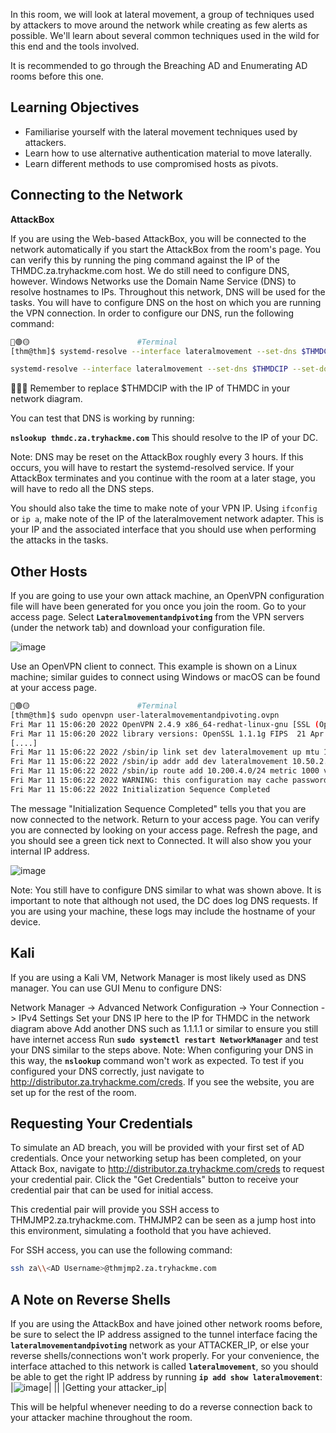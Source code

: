 In this room, we will look at lateral movement, a group of techniques used by attackers to move around the network while creating as few alerts as possible. We'll learn about several common techniques used in the wild for this end and the tools involved.

It is recommended to go through the Breaching AD and Enumerating AD rooms before this one.

## Learning Objectives
* Familiarise yourself with the lateral movement techniques used by attackers.
* Learn how to use alternative authentication material to move laterally.
* Learn different methods to use compromised hosts as pivots.

## Connecting to the Network
**AttackBox**

If you are using the Web-based AttackBox, you will be connected to the network automatically if you start the AttackBox from the room's page. You can verify this by running the ping command against the IP of the THMDC.za.tryhackme.com host. We do still need to configure DNS, however. Windows Networks use the Domain Name Service (DNS) to resolve hostnames to IPs. Throughout this network, DNS will be used for the tasks. You will have to configure DNS on the host on which you are running the VPN connection. In order to configure our DNS, run the following command:
```bash
🔴🟢🟡                        #Terminal
[thm@thm]$ systemd-resolve --interface lateralmovement --set-dns $THMDCIP --set-domain za.tryhackme.com
```

```bash
systemd-resolve --interface lateralmovement --set-dns $THMDCIP --set-domain za.tryhackme.com
```

🚨🚨🚨 Remember to replace $THMDCIP with the IP of THMDC in your network diagram.

You can test that DNS is working by running:

**`nslookup thmdc.za.tryhackme.com`**
This should resolve to the IP of your DC.

Note: DNS may be reset on the AttackBox roughly every 3 hours. If this occurs, you will have to restart the systemd-resolved service. If your AttackBox terminates and you continue with the room at a later stage, you will have to redo all the DNS steps.

You should also take the time to make note of your VPN IP. Using `ifconfig` or `ip a`, make note of the IP of the lateralmovement network adapter. This is your IP and the associated interface that you should use when performing the attacks in the tasks.

## Other Hosts
If you are going to use your own attack machine, an OpenVPN configuration file will have been generated for you once you join the room. Go to your access page. Select **`Lateralmovementandpivoting`** from the VPN servers (under the network tab) and download your configuration file.

![image](https://github.com/user-attachments/assets/4c068fd3-eb0b-4f4e-8f9e-4b654eca3e6b)

Use an OpenVPN client to connect. This example is shown on a Linux machine; similar guides to connect using Windows or macOS can be found at your access page.
```bash
🔴🟢🟡                        #Terminal
[thm@thm]$ sudo openvpn user-lateralmovementandpivoting.ovpn
Fri Mar 11 15:06:20 2022 OpenVPN 2.4.9 x86_64-redhat-linux-gnu [SSL (OpenSSL)] [LZO] [LZ4] [EPOLL] [PKCS11] [MH/PKTINFO] [AEAD] built on Apr 19 2020
Fri Mar 11 15:06:20 2022 library versions: OpenSSL 1.1.1g FIPS  21 Apr 2020, LZO 2.08
[....]
Fri Mar 11 15:06:22 2022 /sbin/ip link set dev lateralmovement up mtu 1500
Fri Mar 11 15:06:22 2022 /sbin/ip addr add dev lateralmovement 10.50.2.3/24 broadcast 10.50.2.255
Fri Mar 11 15:06:22 2022 /sbin/ip route add 10.200.4.0/24 metric 1000 via 10.50.2.1
Fri Mar 11 15:06:22 2022 WARNING: this configuration may cache passwords in memory -- use the auth-nocache option to prevent this
Fri Mar 11 15:06:22 2022 Initialization Sequence Completed
```

The message "Initialization Sequence Completed" tells you that you are now connected to the network. Return to your access page. You can verify you are connected by looking on your access page. Refresh the page, and you should see a green tick next to Connected. It will also show you your internal IP address.

![image](https://github.com/user-attachments/assets/249320b4-3ede-42c3-8128-ca6b60868446)

Note: You still have to configure DNS similar to what was shown above. It is important to note that although not used, the DC does log DNS requests. If you are using your machine, these logs may include the hostname of your device.

## Kali

If you are using a Kali VM, Network Manager is most likely used as DNS manager. You can use GUI Menu to configure DNS:

Network Manager -> Advanced Network Configuration -> Your Connection -> IPv4 Settings
Set your DNS IP here to the IP for THMDC in the network diagram above
Add another DNS such as 1.1.1.1 or similar to ensure you still have internet access
Run **`sudo systemctl restart NetworkManager`** and test your DNS similar to the steps above.
Note: When configuring your DNS in this way, the **`nslookup`** command won't work as expected. To test if you configured your DNS correctly, just navigate to http://distributor.za.tryhackme.com/creds. If you see the website, you are set up for the rest of the room.

## Requesting Your Credentials
To simulate an AD breach, you will be provided with your first set of AD credentials. Once your networking setup has been completed, on your Attack Box, navigate to http://distributor.za.tryhackme.com/creds to request your credential pair. Click the "Get Credentials" button to receive your credential pair that can be used for initial access.

This credential pair will provide you SSH access to THMJMP2.za.tryhackme.com. THMJMP2 can be seen as a jump host into this environment, simulating a foothold that you have achieved. 

For SSH access, you can use the following command:
```bash
ssh za\\<AD Username>@thmjmp2.za.tryhackme.com
```

## A Note on Reverse Shells
If you are using the AttackBox and have joined other network rooms before, be sure to select the IP address assigned to the tunnel interface facing the **`lateralmovementandpivoting`** network as your ATTACKER_IP, or else your reverse shells/connections won't work properly. For your convenience, the interface attached to this network is called **`lateralmovement`**, so you should be able to get the right IP address by running **`ip add show lateralmovement`**:
|![image](https://github.com/user-attachments/assets/a55f0d6d-5109-4fe8-8af0-8a2f3c909888)|
||
|Getting your attacker_ip|

This will be helpful whenever needing to do a reverse connection back to your attacker machine throughout the room.
